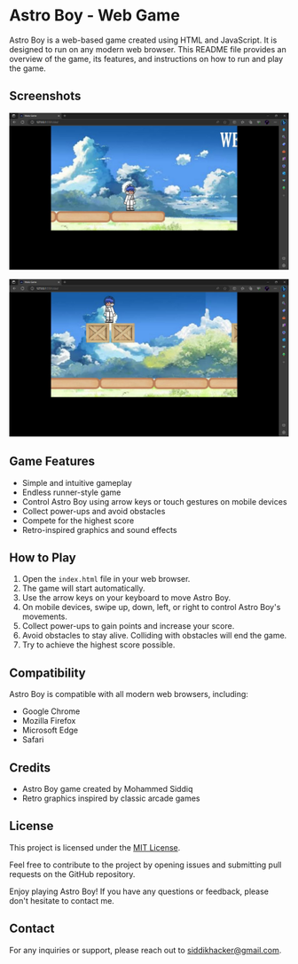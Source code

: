 # Astro Boy - Web Game

Astro Boy is a web-based game created using HTML and JavaScript. It is designed to run on any modern web browser. This README file provides an overview of the game, its features, and instructions on how to run and play the game.

## Screenshots

![Screenshot 1](screenshot01.jpg)

![Screenshot 2](screenshot02.jpg)

## Game Features

- Simple and intuitive gameplay
- Endless runner-style game
- Control Astro Boy using arrow keys or touch gestures on mobile devices
- Collect power-ups and avoid obstacles
- Compete for the highest score
- Retro-inspired graphics and sound effects

## How to Play

1. Open the `index.html` file in your web browser.
2. The game will start automatically.
3. Use the arrow keys on your keyboard to move Astro Boy.
4. On mobile devices, swipe up, down, left, or right to control Astro Boy's movements.
5. Collect power-ups to gain points and increase your score.
6. Avoid obstacles to stay alive. Colliding with obstacles will end the game.
7. Try to achieve the highest score possible.

## Compatibility

Astro Boy is compatible with all modern web browsers, including:

- Google Chrome
- Mozilla Firefox
- Microsoft Edge
- Safari

## Credits

- Astro Boy game created by Mohammed Siddiq
- Retro graphics inspired by classic arcade games

## License

This project is licensed under the [MIT License](LICENSE).

Feel free to contribute to the project by opening issues and submitting pull requests on the GitHub repository.

Enjoy playing Astro Boy! If you have any questions or feedback, please don't hesitate to contact me.

## Contact

For any inquiries or support, please reach out to siddikhacker@gmail.com.
